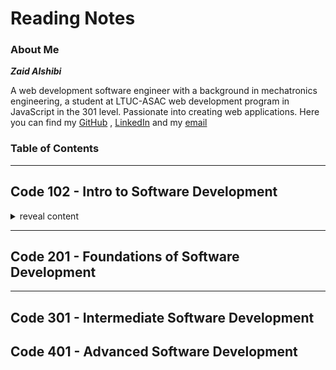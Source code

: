 # Reading Notes
### About Me

***Zaid Alshibi***

A web development software engineer with a background in mechatronics engineering, a student at LTUC-ASAC web development program in JavaScript in the 301 level.
Passionate into creating web applications.
Here you can find my [GitHub](https://github.com/zaidalshibi) , [LinkedIn](https://www.linkedin.com/in/zaidalshibi/) and my [email](mailto:zaidealshibi@gmail.com)

### Table of Contents
---
## Code 102 - Intro to Software Development
 <details>
  <summary>reveal content</summary>

- GUI and CLI | VCS |--> [Day01](102-day01.md)<br>
- Git | GitHub | MarkDown |--> [Day02](102-day02.md)<br>
</details>

---
## Code 201 - Foundations of Software Development
---
## Code 301 - Intermediate Software Development

## Code 401 - Advanced Software Development
